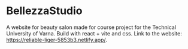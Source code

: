 # BellezzaStudio
A website for beauty salon made for course project for the Technical University of Varna. Build with react + vite and css.
Link to the website: https://reliable-liger-5853b3.netlify.app/.
